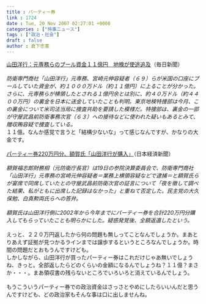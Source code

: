 ```yaml
---
title : パーティー券
link : 1724
date : Tue, 20 Nov 2007 02:27:01 +0000
categories : ["時事ニュース"]
tags : ["政治・社会"]
draft : false
author : 倉下忠憲
---
```


<A HREF="http://mainichi.jp/select/jiken/news/20071120k0000m040164000c.html" TARGET="_blank">山田洋行：元専務らのプール資金１１億円　地検が使途追及</A>（毎日新聞）<BR><BR><I>防衛専門商社「山田洋行」元専務、宮崎元伸容疑者（６９）らが米国の口座にプールしていた資金が、約１０００万ドル（約１１億円）に上ることが分かった。さらに、元専務らが横領したとされる１億円余とは別に、約４０万ドル（約４４００万円）の裏金を日本に送金していたことも判明。東京地検特捜部は今月、この裏金について米司法当局に捜査共助を要請した模様だ。特捜部は、裏金の一部が守屋武昌前防衛事務次官（６３）への接待などに使われた疑いもあるとみて、贈収賄容疑で捜査している。</I><BR>１１億。なんか感覚で言うと「結構少ないな」って感じなんですが、かなりの大金です。<BR><BR><A HREF="http://www.nikkei.co.jp/news/seiji/20071120AT3S1901F19112007.html" TARGET="_blank">パーティー券220万円分、額賀氏「山田洋行が購入」</A>（日本経済新聞）<BR><BR><I>額賀福志郎財務相（元防衛庁長官）は19日の参院決算委員会で、防衛専門商社「山田洋行」元専務の宮崎元伸容疑者＝業務上横領容疑などで逮捕＝と額賀氏らが宴席で同席していたとの守屋武昌前防衛次官の証言について「夜を徹して調べた結果、私がともに出席した記録はなかった」と重ねて否定した。民主党の大久保勉、白真勲両氏らへの答弁。</I><BR><BR><I>額賀氏は山田洋行側に2002年から今年までにパーティー券を合計220万円分購入してもらっていたことも明らかにした。疑惑発覚後、全額返還したという。</I><BR><BR>えっと、２２０万円返したから何の問題も無しってことなんでしょうか。まあとりあえず証拠が見つかるラインまでは譲歩するというところなんでしょうか。時間の問題だとおもうんですけども。<BR>しかしながら、山田洋行が買ったパーティー券はこれだけじゃあ無いでしょうね、きっと。全部返したらどのくらいの金額になるんでしょうね？１１億？まさか・・・。まあ領収書の残らないところでいろいろと消えているんでしょう。<BR><BR>もうこういうパーティー券での政治資金はさっさとやめにしたらいいんだと思うんですけども、どの政治家もそんな事は口に出しませんね。<BR><BR><br><br>
